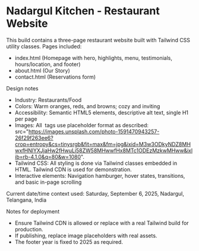 # Nadargul Kitchen - Restaurant Website

This build contains a three-page restaurant website built with Tailwind CSS utility classes. Pages included:
- index.html (Homepage with hero, highlights, menu, testimonials, hours/location, and footer)
- about.html (Our Story)
- contact.html (Reservations form)

Design notes
- Industry: Restaurants/Food
- Colors: Warm oranges, reds, and browns; cozy and inviting
- Accessibility: Semantic HTML5 elements, descriptive alt text, single H1 per page
- Images: All <img> tags use placeholder format as described: src="https://images.unsplash.com/photo-1591470943257-26f29f263ee6?crop=entropy&cs=tinysrgb&fit=max&fm=jpg&ixid=M3w3ODkyNDZ8MHwxfHNlYXJjaHw2fHwuLi58ZW58MHwwfHx8MTc1ODEzMzkwMHww&ixlib=rb-4.1.0&q=80&w=1080".
- Tailwind CSS: All styling is done via Tailwind classes embedded in HTML. Tailwind CDN is used for demonstration.
- Interactive elements: Navigation hamburger, hover states, transitions, and basic in-page scrolling

Current date/time context used: Saturday, September 6, 2025, Nadargul, Telangana, India

Notes for deployment
- Ensure Tailwind CDN is allowed or replace with a real Tailwind build for production.
- If publishing, replace image placeholders with real assets.
- The footer year is fixed to 2025 as required.
